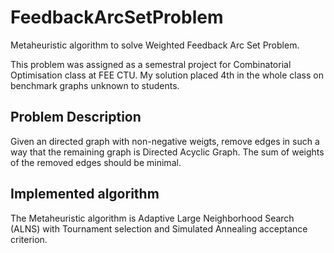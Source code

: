 # FeedbackArcSetProblem

Metaheuristic algorithm to solve Weighted Feedback Arc Set Problem.

This problem was assigned as a semestral project for Combinatorial Optimisation class at FEE CTU.
My solution placed 4th in the whole class on benchmark graphs unknown to students.

## Problem Description

Given an directed graph with non-negative weigts, remove edges in such a way that the remaining graph is Directed Acyclic Graph.
The sum of weights of the removed edges should be minimal.

## Implemented algorithm

The Metaheuristic algorithm is Adaptive Large Neighborhood Search (ALNS) with Tournament selection and Simulated Annealing acceptance criterion.
